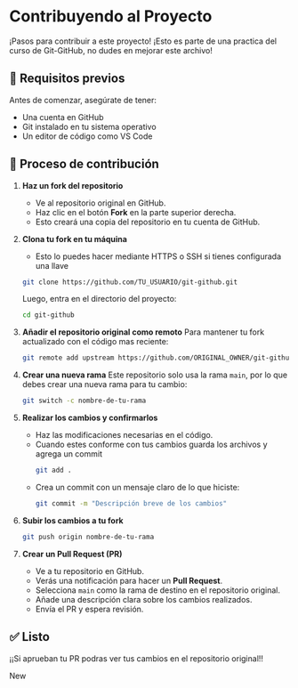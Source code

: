# Contribuyendo al Proyecto

¡Pasos para contribuir a este proyecto!
¡Esto es parte de una practica del curso de Git-GitHub, no dudes en mejorar este archivo!

## 📌 Requisitos previos

Antes de comenzar, asegúrate de tener:

- Una cuenta en GitHub
- Git instalado en tu sistema operativo
- Un editor de código como VS Code

## 🔄 Proceso de contribución

1. **Haz un fork del repositorio**

   - Ve al repositorio original en GitHub.
   - Haz clic en el botón **Fork** en la parte superior derecha.
   - Esto creará una copia del repositorio en tu cuenta de GitHub.

2. **Clona tu fork en tu máquina**

   - Esto lo puedes hacer mediante HTTPS o SSH si tienes configurada una llave

   ```bash
   git clone https://github.com/TU_USUARIO/git-github.git
   ```

   Luego, entra en el directorio del proyecto:

   ```bash
   cd git-github
   ```

3. **Añadir el repositorio original como remoto**
   Para mantener tu fork actualizado con el código mas reciente:

   ```bash
   git remote add upstream https://github.com/ORIGINAL_OWNER/git-github.git
   ```

4. **Crear una nueva rama**
   Este repositorio solo usa la rama `main`, por lo que debes crear una nueva rama para tu cambio:

   ```bash
   git switch -c nombre-de-tu-rama
   ```

5. **Realizar los cambios y confirmarlos**

   - Haz las modificaciones necesarias en el código.
   - Cuando estes conforme con tus cambios guarda los archivos y agrega un commit
     ```bash
     git add .
     ```
   - Crea un commit con un mensaje claro de lo que hiciste:
     ```bash
     git commit -m "Descripción breve de los cambios"
     ```

6. **Subir los cambios a tu fork**

   ```bash
   git push origin nombre-de-tu-rama
   ```

7. **Crear un Pull Request (PR)**
   - Ve a tu repositorio en GitHub.
   - Verás una notificación para hacer un **Pull Request**.
   - Selecciona `main` como la rama de destino en el repositorio original.
   - Añade una descripción clara sobre los cambios realizados.
   - Envía el PR y espera revisión.

## ✅ Listo

¡¡Si aprueban tu PR podras ver tus cambios en el repositorio original!!

New
